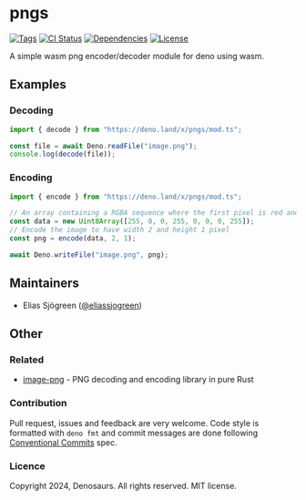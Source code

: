 # pngs

[![Tags](https://img.shields.io/github/release/denosaurs/pngs)](https://github.com/denosaurs/pngs/releases)
[![CI Status](https://img.shields.io/github/workflow/status/denosaurs/pngs/check)](https://github.com/denosaurs/pngs/actions)
[![Dependencies](https://img.shields.io/github/workflow/status/denosaurs/pngs/depsbot?label=dependencies)](https://github.com/denosaurs/depsbot)
[![License](https://img.shields.io/github/license/denosaurs/pngs)](https://github.com/denosaurs/pngs/blob/master/LICENSE)

A simple wasm png encoder/decoder module for deno using wasm.

## Examples

### Decoding

```ts
import { decode } from "https://deno.land/x/pngs/mod.ts";

const file = await Deno.readFile("image.png");
console.log(decode(file));
```

### Encoding

```ts
import { encode } from "https://deno.land/x/pngs/mod.ts";

// An array containing a RGBA sequence where the first pixel is red and second is black
const data = new Uint8Array([255, 0, 0, 255, 0, 0, 0, 255]);
// Encode the image to have width 2 and height 1 pixel
const png = encode(data, 2, 1);

await Deno.writeFile("image.png", png);
```

## Maintainers

- Elias Sjögreen ([@eliassjogreen](https://github.com/eliassjogreen))

## Other

### Related

- [image-png](https://github.com/image-rs/image-png) - PNG decoding and encoding
  library in pure Rust

### Contribution

Pull request, issues and feedback are very welcome. Code style is formatted with
`deno fmt` and commit messages are done following
[Conventional Commits](https://www.conventionalcommits.org/en/v1.0.0/) spec.

### Licence

Copyright 2024, Denosaurs. All rights reserved. MIT license.
